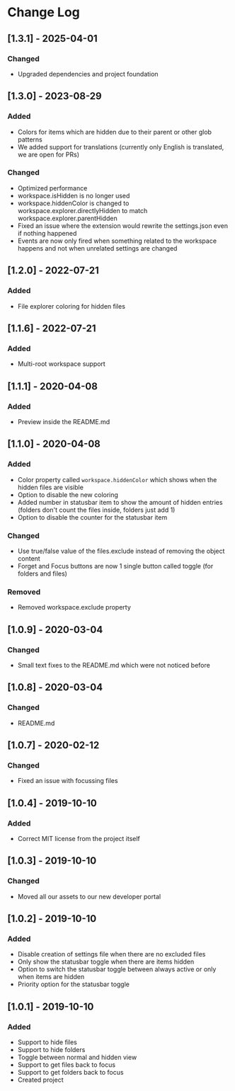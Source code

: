 # Change Log

## [1.3.1] - 2025-04-01

### Changed

- Upgraded dependencies and project foundation

## [1.3.0] - 2023-08-29

### Added

- Colors for items which are hidden due to their parent or other glob patterns
- We added support for translations (currently only English is translated, we are open for PRs)

### Changed

- Optimized performance
- workspace.isHidden is no longer used
- workspace.hiddenColor is changed to workspace.explorer.directlyHidden to match workspace.explorer.parentHidden
- Fixed an issue where the extension would rewrite the settings.json even if nothing happened
- Events are now only fired when something related to the workspace happens and not when unrelated settings are changed

## [1.2.0] - 2022-07-21

### Added

- File explorer coloring for hidden files

## [1.1.6] - 2022-07-21

### Added

- Multi-root workspace support

## [1.1.1] - 2020-04-08

### Added

- Preview inside  the README.md

## [1.1.0] - 2020-04-08

### Added

- Color property called `workspace.hiddenColor` which shows when the hidden files are visible
- Option to disable the new coloring
- Added number in statusbar item to show the amount of hidden entries (folders don't count the files inside, folders just add 1)
- Option to disable the counter for the statusbar item

### Changed

- Use true/false value of the files.exclude instead of removing the object content
- Forget and Focus buttons are now 1 single button called toggle (for folders and files)

### Removed

- Removed workspace.exclude property

## [1.0.9] - 2020-03-04

### Changed

- Small text fixes to the README.md which were not noticed before

## [1.0.8] - 2020-03-04

### Changed

- README.md

## [1.0.7] - 2020-02-12

### Changed

- Fixed an issue with focussing files

## [1.0.4] - 2019-10-10

### Added

- Correct MIT license from the project itself

## [1.0.3] - 2019-10-10

### Changed

- Moved all our assets to our new developer portal

## [1.0.2] - 2019-10-10

### Added

- Disable creation of settings file when there are no excluded files
- Only show the statusbar toggle when there are items hidden
- Option to switch the statusbar toggle between always active or only when items are hidden
- Priority option for the statusbar toggle

## [1.0.1] - 2019-10-10

### Added

- Support to hide files
- Support to hide folders
- Toggle between normal and hidden view
- Support to get files back to focus
- Support to get folders back to focus
- Created project
